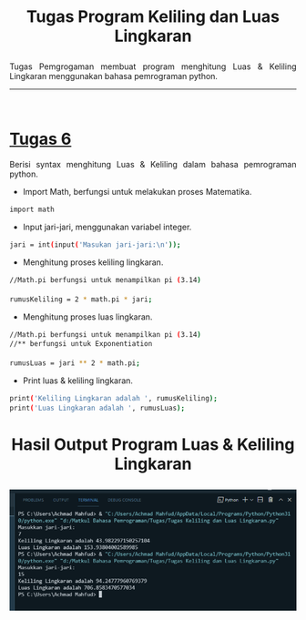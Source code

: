 # <p align="center"> **Tugas Program Keliling dan Luas Lingkaran**

<p align="justify"> Tugas Pemgrogaman membuat program menghitung Luas & Keliling Lingkaran menggunakan bahasa pemrograman python.

---
<br>

# **[Tugas 6](https://github.com/AchmadMahfud26/Tugas6/blob/main/Tugas%20Keliling%20dan%20Luas%20Lingkaran.py)**
<p align="justify"> Berisi syntax menghitung Luas & Keliling dalam bahasa pemrograman python.

- Import Math, berfungsi untuk melakukan proses Matematika.
```sh
import math
```
- Input jari-jari, menggunakan variabel integer.
```sh
jari = int(input('Masukan jari-jari:\n'));
```
- Menghitung proses keliling lingkaran.
```sh
//Math.pi berfungsi untuk menampilkan pi (3.14)

rumusKeliling = 2 * math.pi * jari;
```
- Menghitung proses luas lingkaran.
```sh
//Math.pi berfungsi untuk menampilkan pi (3.14)
//** berfungsi untuk Exponentiation

rumusLuas = jari ** 2 * math.pi;
```
- Print luas & keliling lingkaran.
```sh
print('Keliling Lingkaran adalah ', rumusKeliling);
print('Luas Lingkaran adalah ', rumusLuas);
```
# <p align="center"> **Hasil Output Program Luas & Keliling Lingkaran**
![img](screenshot/ssoutput.png)

